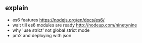## explain
- es6 features https://nodejs.org/en/docs/es6/
- wait till es6 modules are ready http://nodeup.com/ninetynine
- why 'use strict' not global strict mode
- pm2 and deploying with json
